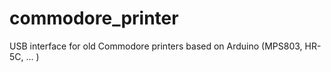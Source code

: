 commodore_printer
=================

USB interface for old Commodore printers based on Arduino (MPS803, HR-5C, ... )
